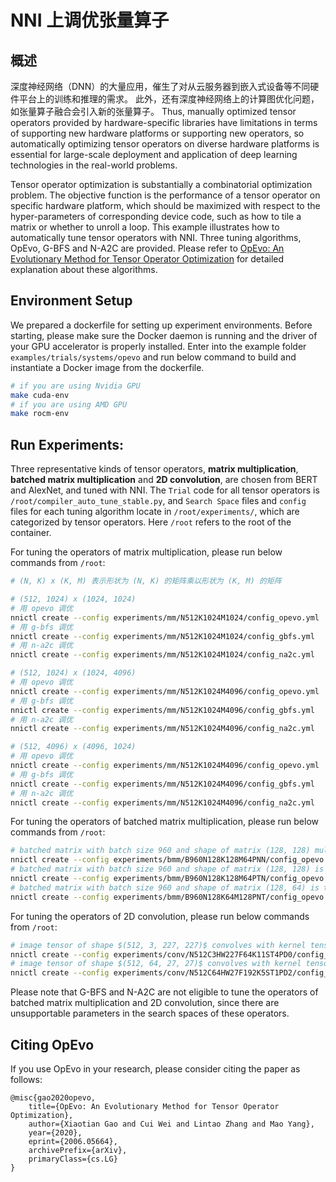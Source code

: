 # NNI 上调优张量算子

## 概述

深度神经网络（DNN）的大量应用，催生了对从云服务器到嵌入式设备等不同硬件平台上的训练和推理的需求。 此外，还有深度神经网络上的计算图优化问题，如张量算子融合会引入新的张量算子。 Thus, manually optimized tensor operators provided by hardware-specific libraries have limitations in terms of supporting new hardware platforms or supporting new operators, so automatically optimizing tensor operators on diverse hardware platforms is essential for large-scale deployment and application of deep learning technologies in the real-world problems.

Tensor operator optimization is substantially a combinatorial optimization problem. The objective function is the performance of a tensor operator on specific hardware platform, which should be maximized with respect to the hyper-parameters of corresponding device code, such as how to tile a matrix or whether to unroll a loop. This example illustrates how to automatically tune tensor operators with NNI. Three tuning algorithms, OpEvo, G-BFS and N-A2C are provided. Please refer to [OpEvo: An Evolutionary Method for Tensor Operator Optimization](https://arxiv.org/abs/2006.05664) for detailed explanation about these algorithms.


## Environment Setup

We prepared a dockerfile for setting up experiment environments. Before starting, please make sure the Docker daemon is running and the driver of your GPU accelerator is properly installed. Enter into the example folder `examples/trials/systems/opevo` and run below command to build and instantiate a Docker image from the dockerfile.
```bash
# if you are using Nvidia GPU
make cuda-env
# if you are using AMD GPU
make rocm-env
```

## Run Experiments:

Three representative kinds of tensor operators, **matrix multiplication**, **batched matrix multiplication** and **2D convolution**, are chosen from BERT and AlexNet, and tuned with NNI. The `Trial` code for all tensor operators is `/root/compiler_auto_tune_stable.py`, and `Search Space` files and `config` files for each tuning algorithm locate in `/root/experiments/`, which are categorized by tensor operators. Here `/root` refers to the root of the container.

For tuning the operators of matrix multiplication, please run below commands from `/root`:
```bash
# (N, K) x (K, M) 表示形状为 (N, K) 的矩阵乘以形状为 (K, M) 的矩阵

# (512, 1024) x (1024, 1024)
# 用 opevo 调优
nnictl create --config experiments/mm/N512K1024M1024/config_opevo.yml
# 用 g-bfs 调优
nnictl create --config experiments/mm/N512K1024M1024/config_gbfs.yml
# 用 n-a2c 调优
nnictl create --config experiments/mm/N512K1024M1024/config_na2c.yml

# (512, 1024) x (1024, 4096)
# 用 opevo 调优
nnictl create --config experiments/mm/N512K1024M4096/config_opevo.yml
# 用 g-bfs 调优
nnictl create --config experiments/mm/N512K1024M4096/config_gbfs.yml
# 用 n-a2c 调优
nnictl create --config experiments/mm/N512K1024M4096/config_na2c.yml

# (512, 4096) x (4096, 1024)
# 用 opevo 调优
nnictl create --config experiments/mm/N512K1024M4096/config_opevo.yml
# 用 g-bfs 调优
nnictl create --config experiments/mm/N512K1024M4096/config_gbfs.yml
# 用 n-a2c 调优
nnictl create --config experiments/mm/N512K1024M4096/config_na2c.yml
```

For tuning the operators of batched matrix multiplication, please run below commands from `/root`:
```bash
# batched matrix with batch size 960 and shape of matrix (128, 128) multiplies batched matrix with batch size 960 and shape of matrix (128, 64)
nnictl create --config experiments/bmm/B960N128K128M64PNN/config_opevo.yml
# batched matrix with batch size 960 and shape of matrix (128, 128) is transposed first and then multiplies batched matrix with batch size 960 and shape of matrix (128, 64)
nnictl create --config experiments/bmm/B960N128K128M64PTN/config_opevo.yml
# batched matrix with batch size 960 and shape of matrix (128, 64) is transposed first and then right multiplies batched matrix with batch size 960 and shape of matrix (128, 64).
nnictl create --config experiments/bmm/B960N128K64M128PNT/config_opevo.yml
```

For tuning the operators of 2D convolution, please run below commands from `/root`:
```bash
# image tensor of shape $(512, 3, 227, 227)$ convolves with kernel tensor of shape $(64, 3, 11, 11)$ with stride 4 and padding 0
nnictl create --config experiments/conv/N512C3HW227F64K11ST4PD0/config_opevo.yml
# image tensor of shape $(512, 64, 27, 27)$ convolves with kernel tensor of shape $(192, 64, 5, 5)$ with stride 1 and padding 2
nnictl create --config experiments/conv/N512C64HW27F192K5ST1PD2/config_opevo.yml
```

Please note that G-BFS and N-A2C are not eligible to tune the operators of batched matrix multiplication and 2D convolution, since there are unsupportable parameters in the search spaces of these operators.

## Citing OpEvo

If you use OpEvo in your research, please consider citing the paper as follows:
```
@misc{gao2020opevo,
    title={OpEvo: An Evolutionary Method for Tensor Operator Optimization},
    author={Xiaotian Gao and Cui Wei and Lintao Zhang and Mao Yang},
    year={2020},
    eprint={2006.05664},
    archivePrefix={arXiv},
    primaryClass={cs.LG}
}
```
